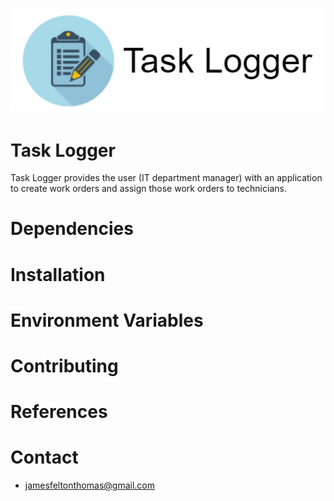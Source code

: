 ![Alt text](src/assets/taskLogger-image.png?raw=true "Contact Keeper")

# Task Logger
Task Logger provides the user (IT department manager) with an application to create work orders and assign those work orders to technicians. 

# Dependencies

# Installation

# Environment Variables

# Contributing

# References

# Contact
* jamesfeltonthomas@gmail.com
